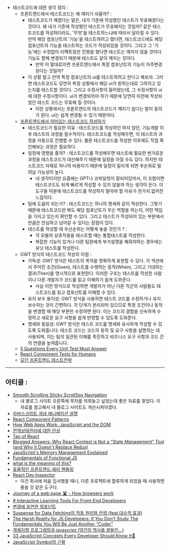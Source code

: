 - 테스트코드에 대한 생각 정리 : 
	- 프론트엔드에서 테스트코드는 왜 깨지기 쉬울까? : 
		- 테스트코드가 깨졌다는 말은, 내가 기존에 작성했던 테스트가 무효해졌다는 것이다. 왜 내가 기존에 작성했던 테스트가 무효해지는 것일까? 같은 테스트코드를 작성하더라도, '무엇'을 테스트하느냐에 따라서 달라질 수 있다. 만약 해당 컴포넌트의 '기능'을 테스트하려고 했다면, 테스트코드에도 해당 컴포넌트의 기능을 테스트하는 코드가 작성되었을 것이다. 그리고 그 '기능'에는 수정없이 리팩토링만 진행을 했다면 테스트는 깨지지 않을 것이다. 기능도 함께 변경되기 때문에 테스트도 같이 깨지는 것이다. 
			- 만약 이 말대로라면 프론트엔드에서 특정 컴포넌트의 기능이 자주변경된다는 것일까? 
		- 이 상황 말고 만약 특정 컴포넌트의 ui를 테스트하려고 한다고 해보자. 그러면 테스트코드도 당연히 특정 상황에서 해당 ui가 원하는대로 그려지고 있는지를 테스트할 것이다. 그리고 수정사항이 들어왔는데, 그 수정사항이 ui에 대한 수정사항이다. ui가 변경되어야 하기 때문에 당연히 이전에 작성되었던 테스트 코드는 무효해 질 것이다. 
			- 이런 상황에서는 프론트엔드의 테스트코드가 깨지기 쉽다는 말이 동의가 된다. ui는 쉽게 변경될 수 있기 때문이다. 
	- [프론트엔드에서 의미있는 테스트코드 작성하기](https://team.modusign.co.kr/%ED%94%84%EB%A1%A0%ED%8A%B8%EC%97%94%EB%93%9C%EC%97%90%EC%84%9C-%EC%9D%98%EB%AF%B8%EC%9E%88%EB%8A%94-%ED%85%8C%EC%8A%A4%ED%8A%B8-%EC%BD%94%EB%93%9C-%EC%9E%91%EC%84%B1%ED%95%98%EA%B8%B0-4992409c7f2d)
		- 테스트코드가 필요한 이유 : 테스트코드를 작성하던 하지 않던, 기능개발 이후 테스트의 과정을 필수적이다. 테스트코드를 작성해두면, 이 테스트의 과정을 자동으로 진행할 수 있다. 물론 테스트코드를 작성한 이후에도 직접 확인해보는 과정은 필요하다. 
		- 일정에 영향을 줄까? : 테스트코드를 작성해두면 테스트에 필요한 번거로운 과정을 테스트코드가 대신해주기 때문에 일정을 아낄 수도 있다. 하지만 테스트코드 자체로 하나의 비용이기 때문에 일정이 밀리게 되면 후순위로 밀려날 가능성이 높다. 
			- 내 생각이지만 요즘에는 GPT나 코파일럿이 잘되어있어서, 이 조합이면 테스트코드도 되게 빠르게 작성할 수 있지 않을까 하는 생각이 든다. 이 도구들 덕분에 테스트코드를 작성하지 말아야 할 이유가 한가지 없어진 느낌이다. 
		- 팀에 도움이 되는가? : 테스트코드는 하나의 명세와 같이 작성한다. 그렇기 때문에 테스트코드만 봐도 해당 컴포넌트가 무슨 역할을 하는지, 어떤 책임을 가지고 있는지 확인할 수 있다. 그리고 테스트가 작성되어 있는 부분에서 만큼은 안심하고 넘어갈 수 있다는 장점이 있다. 
		- 테스트를 작성할 때 우선순위는 어떻게 놓을 것인가 ? : 
			- 각 모듈의 상호작용을 테스트할 때는 통합테스트를 작성한다. 
			- 복잡한 기능이 있거나 다른 팀원에게 부가설명을 해줘야하는 경우에는 유닛 테스트를 작성한다. 
	- GWT 방식의 테스트코드 작성의 이점 : 
		- 가독성: GWT 방식은 테스트의 목적을 명확하게 표현할 수 있다. 각 섹션에서 주어진 조건(Given), 테스트를 수행하는 동작(When), 그리고 기대하는 결과(Then)를 명시적으로 표현한다. 이러한 구조는 테스트를 작성한 사람이나 다른 개발자가 코드를 읽고 이해하기 쉽게 도와준다.
			- 사실 이런 방식으로 작성하면 개발자가 아닌 다른 직군의 사람들도 테스트코드를 읽고 컴포넌트를 이해할 수 있다. 
		- 유지 보수 용이성: GWT 방식을 사용하면 테스트 코드를 수정하거나 유지 보수하는 것이 간편하다. 각 단계가 분리되어 있으므로 특정 조건이나 동작을 변경할 때 해당 부분만 수정하면 된다. 이는 코드의 결함을 신속하게 수정하고 새로운 요구 사항을 쉽게 반영할 수 있도록 도와준다.
		- 명세와 동일성: GWT 방식은 테스트 코드를 명세와 유사하게 작성할 수 있도록 도와줍니다. 테스트 코드는 코드의 동작 및 요구 사항을 설명하는 데 사용되며, 이는 팀의 일관된 이해를 촉진하고 비즈니스 요구 사항과 코드 간의 연결을 높여줍니다.
	- [5 Questions Every Unit Test Must Answer](https://medium.com/javascript-scene/what-every-unit-test-needs-f6cd34d9836d) 
	- [React Component Tests for Humans](https://css-tricks.com/react-component-tests-for-humans/) 
	- [모던 프론트엔드 테스트전략](https://blog.mathpresso.com/%EB%AA%A8%EB%8D%98-%ED%94%84%EB%A1%A0%ED%8A%B8%EC%97%94%EB%93%9C-%ED%85%8C%EC%8A%A4%ED%8A%B8-%EC%A0%84%EB%9E%B5-1%ED%8E%B8-841e87a613b2)

---

## 아티클 : 

- [Smooth Scrolling Sticky ScrollSpy Navigation](https://www.bram.us/2020/01/10/smooth-scrolling-sticky-scrollspy-navigation/) 
	- 내 블로그 사이트 오른쪽에 목차를 띄워놓고 싶었는데 좋은 자료를 찾았다. 이 자료를 참고해서 내 블로그 사이트도 개선시켜야겠다. 
- [자바스크립트 개념 애니메이션 설명](https://github.com/naver/fe-news/blob/master/issues/2020-07.md#javascript-visualized) 
- [React Component Patterns](https://dev.to/alexi_be3/react-component-patterns-49ho) 
- [How Web Apps Work: JavaScript and the DOM](https://blog.isquaredsoftware.com/2020/11/how-web-apps-work-javascript-dom/)
- [전역상태관리에 대한 단상 ](https://jbee.io/react/thinking-about-global-state/)
- [Tao of React](https://alexkondov.com/tao-of-react/) 
- [Blogged Answers: Why React Context is Not a "State Management" Tool (and Why It Doesn't Replace Redux)](https://blog.isquaredsoftware.com/2021/01/context-redux-differences/) 
- [JavaScript's Memory Management Explained](https://felixgerschau.com/javascript-memory-management/) 
- [Fundamentals of Functional JS](https://dev.to/anmshpndy/functional-javascript-fundamentals-44f2)
- [what is the meaning of this?](https://web.dev/javascript-this/) 
- [효율적인 프론트엔드 에러 핸들링 ](https://jbee.io/react/error-declarative-handling-0/) 
- [React Dev Inspector](https://github.com/zthxxx/react-dev-inspector) 
	- 이건 회사에 처음 입사했을 때나, 다른 프로젝트에 합류하게 되었을 때 사용하면 좋을 것 같은 도구다. 
- [Journey of a web page 🛣️ - How browsers work](https://dev.to/gitpaulo/journey-of-a-web-page-how-browsers-work-10co) 
- [# Interactive Learning Tools For Front-End Developers](https://www.smashingmagazine.com/2021/09/interactive-learning-tools-front-end-developers/)
- [변경에 유연한 컴포넌트](https://jbee.io/web/components-should-be-flexible/) 
- [Suspense for Data Fetching의 작동 원리와 컨셉 (feat.대수적 효과)](https://maxkim-j.github.io/posts/suspense-argibraic-effect/)
- [The Harsh Reality for JS Developers: If You Don't Study The Fundamentals You Will Be Just Another “Coder”](https://dev.to/dragosnedelcu/the-harsh-reality-for-js-developers-master-the-fundamentals-or-you-will-be-just-a-coder-21ke)
- [객체지향 프로그래밍과 javascript (약간의 역사를 곁들인...)](https://velog.io/@teo/oop) 
- [33 JavaScript Concepts Every Developer Should Know 🤓️💯️](https://dev.to/eludadev/33-javascript-concepts-every-beginner-should-know-with-tutorials-4kao) 
- [JavaScript Symbol의 근황](https://meetup.nhncloud.com/posts/312) 